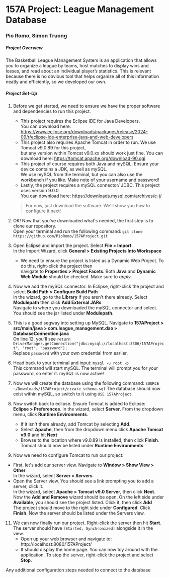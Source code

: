 # 157A Project: League Management Database
### Pio Romo, Simon Truong

##### Project Overview
<p> The Basketball League Management System is an application that allows you to organize a league by teams, host matches to display wins and losses, 
  and read about an individual player’s statistics. This is relevant because there is no obvious tool that helps organize all of this information neatly and efficiently, 
  so we developed our own. </p>

##### Project Set-Up
1. Before we get started, we need to ensure we have the proper software and dependencies to run this project.<br>
   - This project requires the Eclipse IDE for Java Developers. <br>
     You can download here: https://www.eclipse.org/downloads/packages/release/2024-09/r/eclipse-ide-enterprise-java-and-web-developers
   - This project also requires Apache Tomcat in order to run. We use Tomcat v9.0.89 for this project, <br>
     but any version within Tomcat v9.0.xx should work just fine. You can download here: https://tomcat.apache.org/download-90.cgi
   - This project of course requires both Java and mySQL. Ensure your device contains a JDK, as well as mySQL. <br>
     We use mySQL from the terminal, but you can also use the workbench if you like. Make note of your username and password!
   - Lastly, the  project requires a mySQL connector/ JDBC. This project uses version 9.0.0. <br>
     You can download here: https://downloads.mysql.com/archives/c-j/
     
   > For now, just download the software. We'll show you how to configure it next!
   
2. OK! Now that you've downloaded what's needed, the first step is to clone our repository. <br>
   Open your terminal and run the following command: `git clone https://github.com/PioRomo/157AProject.git`
3. Open Eclipse and import the project. Select **File > Import**. <br>
   In the Import Wizard, click **General > Existing Projects Into Workspace**
   - We need to ensure the project is listed as a Dynamic Web Project. To do this, right-click the project then <br>
     navigate to **Properties > Project Facets**. Both **Java** and **Dynamic Web Module** should be checked. Make sure to *apply*. 
5. Now we add the mySQL connector. In Eclipse, right-click the project and select **Build Path > Configure Build Path** <br>
   In the wizard, go to the **Library** if you aren't there already. Select **Modulepath** then click **Add External JARs** <br>
   Navigate to where you downloaded the mySQL connector and select. You should see the jar listed under **Modulepath**.
6. This is a good segway into setting up MySQL. Navigate to **157AProject > src/main/java > com.league_management.dao > DatabaseConnection.java** <br>
   On line 12, you'll see `return DriverManager.getConnection("jdbc:mysql://localhost:3306/157AProject", "root", "password");` <br>
   Replace `password` with your own credential from earlier. 
7. Head back to your terminal and input: `mysql -u root -p` <br>
   This command will start mySQL. The terminal will prompt you for your password, so enter it. mySQL is now active!
8. Now we will create the database using the following command: `SOURCE ~/Downloads/157AProject/create_schema.sql`
   The database should now exist within mySQL, so switch to it using `USE 157AProject` <br>
9. Now switch back to eclipse. Ensure Tomcat is added to Eclipse: <br>
   **Eclipse > Preferences**. In the wizard, select **Server**. From the dropdown menu, click **Runtime Environments**. <br>
   - If it isn't there already, add Tomcat by selecting **Add**.
   - Select **Apache**, then from the dropdown menu click **Apache Tomcat v9.0** and hit **Next**
   - Browse to the location where v9.0.89 is installed, then click **Finish**. Tomcat should now be listed under **Runtime Environments**
10. Now we need to configure Tomcat to run our project:
   - First, let's add our server view. Navigate to **Window > Show View > Other** <br>
     In the wizard, select **Server > Servers**
   - Open the Server view. You should see a link prompting you to add a server, click it. <br>
     In the wizard, select **Apache > Tomcat v9.0 Server**, then click **Next**. <br>
     Now the **Add and Remove** wizard should be open. On the left side under **Available**, you should see the project listed. Click it, then click **Add** <br>
     The project should move to the right side under **Configured**. Click **Finish**. Now the server should be listed under the Servers view.
11. We can now finally run our project. Right-click the server then hit **Start**. The server should have `[Started, Synchronized]` alongside it in the view. <br> 
    - Open up your web browser and navigate to: http://localhost:8080/157AProject/
    - It should display the home page. You can now toy around with the application. To stop the server, right-click the project and select **Stop**. 
   
   
Any additional configuration steps needed to connect to the database
